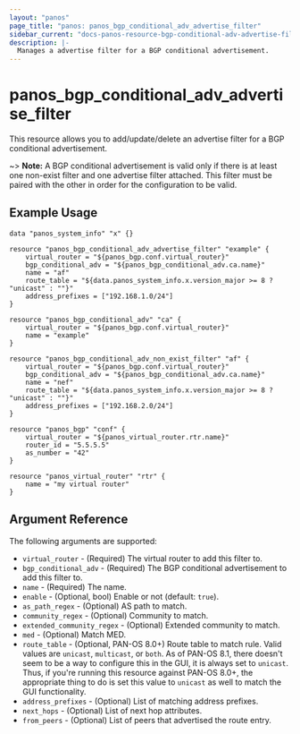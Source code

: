 ```yaml
---
layout: "panos"
page_title: "panos: panos_bgp_conditional_adv_advertise_filter"
sidebar_current: "docs-panos-resource-bgp-conditional-adv-advertise-filter"
description: |-
  Manages a advertise filter for a BGP conditional advertisement.
---
```


# panos_bgp_conditional_adv_advertise_filter

This resource allows you to add/update/delete an advertise filter for a
BGP conditional advertisement.

~> **Note:** A BGP conditional advertisement is valid only if there is at least
one non-exist filter and one advertise filter attached.  This filter must be paired
with the other in order for the configuration to be valid.

## Example Usage

```hcl
data "panos_system_info" "x" {}

resource "panos_bgp_conditional_adv_advertise_filter" "example" {
    virtual_router = "${panos_bgp.conf.virtual_router}"
    bgp_conditional_adv = "${panos_bgp_conditional_adv.ca.name}"
    name = "af"
    route_table = "${data.panos_system_info.x.version_major >= 8 ? "unicast" : ""}"
    address_prefixes = ["192.168.1.0/24"]
}

resource "panos_bgp_conditional_adv" "ca" {
    virtual_router = "${panos_bgp.conf.virtual_router}"
    name = "example"
}

resource "panos_bgp_conditional_adv_non_exist_filter" "af" {
    virtual_router = "${panos_bgp.conf.virtual_router}"
    bgp_conditional_adv = "${panos_bgp_conditional_adv.ca.name}"
    name = "nef"
    route_table = "${data.panos_system_info.x.version_major >= 8 ? "unicast" : ""}"
    address_prefixes = ["192.168.2.0/24"]
}

resource "panos_bgp" "conf" {
    virtual_router = "${panos_virtual_router.rtr.name}"
    router_id = "5.5.5.5"
    as_number = "42"
}

resource "panos_virtual_router" "rtr" {
    name = "my virtual router"
}
```

## Argument Reference

The following arguments are supported:

* `virtual_router` - (Required) The virtual router to add this filter to.
* `bgp_conditional_adv` - (Required) The BGP conditional advertisement to add
  this filter to.
* `name` - (Required) The name.
* `enable` - (Optional, bool) Enable or not (default: `true`).
* `as_path_regex` - (Optional) AS path to match.
* `community_regex` - (Optional) Community to match.
* `extended_community_regex` - (Optional) Extended community to match.
* `med` - (Optional) Match MED.
* `route_table` - (Optional, PAN-OS 8.0+) Route table to match rule.  Valid
  values are `unicast`, `multicast`, or `both`.  As of PAN-OS 8.1, there doesn't
  seem to be a way to configure this in the GUI, it is always set to `unicast`.
  Thus, if you're running this resource against PAN-OS 8.0+, the appropriate
  thing to do is set this value to `unicast` as well to match the GUI functionality.
* `address_prefixes` - (Optional) List of matching address prefixes.
* `next_hops` - (Optional) List of next hop attributes.
* `from_peers` - (Optional) List of peers that advertised the route entry.
